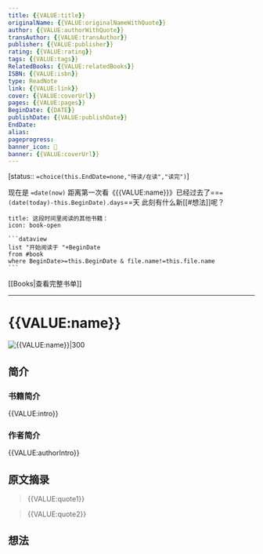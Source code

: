 ```yaml
---
title: {{VALUE:title}}
originalName: {{VALUE:originalNameWithQuote}}
author: {{VALUE:authorWithQuote}}
transAuthor: {{VALUE:transAuthor}}
publisher: {{VALUE:publisher}}
rating: {{VALUE:rating}}
tags: {{VALUE:tags}}
RelatedBooks: {{VALUE:relatedBooks}}
ISBN: {{VALUE:isbn}}
type: ReadNote
link: {{VALUE:link}}
cover: {{VALUE:coverUrl}}
pages: {{VALUE:pages}}
BeginDate: {{DATE}}
publishDate: {{VALUE:publishDate}}
EndDate:
alias:
pageprogress:
banner_icon: 📖
banner: {{VALUE:coverUrl}}
---
```

[status:: `=choice(this.EndDate=none,"待读/在读","读完")`]

现在是 `=date(now)`
距离第一次看《{{VALUE:name}}》已经过去了==`=(date(today)-this.BeginDate).days`==天
此刻有什么新[[#想法]]呢？

````ad-blank
title: 这段时间里阅读的其他书籍：
icon: book-open

```dataview
list "开始阅读于 "+BeginDate
from #book 
where BeginDate>=this.BeginDate & file.name!=this.file.name
```
````
[[Books|查看完整书单]]

---
# {{VALUE:name}}

![{{VALUE:name}}|300]({{VALUE:coverUrl}})

## 简介
### 书籍简介

{{VALUE:intro}}

### 作者简介

{{VALUE:authorIntro}}

## 原文摘录
> {{VALUE:quote1}}

> {{VALUE:quote2}}

## 想法
